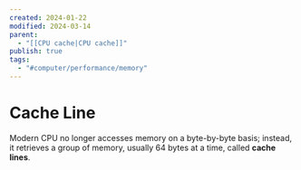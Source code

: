 ```yaml
---
created: 2024-01-22
modified: 2024-03-14
parent:
  - "[[CPU cache|CPU cache]]"
publish: true
tags:
  - "#computer/performance/memory"
---
```


# Cache Line
Modern CPU no longer accesses memory on a byte-by-byte basis; instead, it retrieves a group of memory, usually 64 bytes at a time, called **cache lines**.